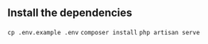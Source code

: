 ## Install the dependencies
```cp .env.example .env```
```composer install```
```php artisan serve```


